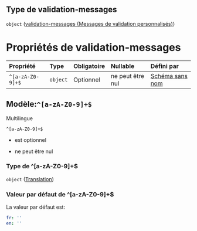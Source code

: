 ## Type de validation-messages

`object` ([validation-messages (Messages de validation personnalisés)](frw-definitions-input-properties-validation-messages-messages-de-validation-personnalisés.md))

# Propriétés de validation-messages

| Propriété        | Type     | Obligatoire | Nullable         | Défini par                                                                                                                                               |
| :--------------- | :------- | :---------- | :--------------- | :------------------------------------------------------------------------------------------------------------------------------------------------------- |
| `^[a-zA-Z0-9]+$` | `object` | Optionnel   | ne peut être nul | [Schéma sans nom](frw-definitions-translation.md "https://example.com/schemas/custom#/definitions/ValidationMessages/patternProperties/^\[a-zA-Z0-9]+$") |

## Modèle:`^[a-zA-Z0-9]+$`

Multilingue

`^[a-zA-Z0-9]+$`

*   est optionnel

*   ne peut être nul

### Type de ^\[a-zA-Z0-9]+$

`object` ([Translation](frw-definitions-translation.md))

### Valeur par défaut de ^\[a-zA-Z0-9]+$

La valeur par défaut est:

```yaml
fr: ''
en: ''

```
